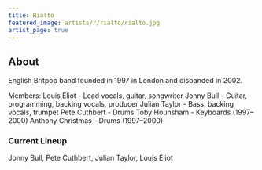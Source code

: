 ```yaml
---
title: Rialto
featured_image: artists/r/rialto/rialto.jpg
artist_page: true
---
```

## About

English Britpop band founded in 1997 in London and disbanded in 2002.

Members:
Louis Eliot - Lead vocals, guitar, songwriter
Jonny Bull - Guitar, programming, backing vocals, producer
Julian Taylor - Bass, backing vocals, trumpet
Pete Cuthbert - Drums
Toby Hounsham - Keyboards (1997–2000)
Anthony Christmas - Drums (1997–2000)

### Current Lineup

Jonny Bull, Pete Cuthbert, Julian Taylor, Louis Eliot

